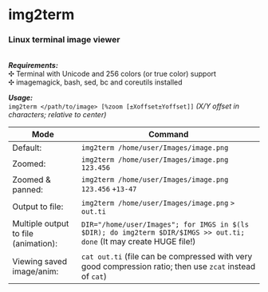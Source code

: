 # **img2term**
### **Linux terminal image viewer**
\
***Requirements:***  
✣ Terminal with Unicode and 256 colors (or true color) support\
✣ imagemagick, bash, sed, bc and coreutils installed

***Usage:*** \
`img2term </path/to/image> [%zoom [±Xoffset±Yoffset]]` *(X/Y offset in characters; relative to center)*

Mode | Command
---|---
Default: | `img2term /home/user/Images/image.png`
Zoomed: | `img2term /home/user/Images/image.png` `123.456`
Zoomed & panned: | `img2term /home/user/Images/image.png` `123.456` `+13-47`
Output to file: | `img2term /home/user/Images/image.png` `> out.ti`
Multiple output to file (animation): | `DIR="/home/user/Images"; for IMGS in $(ls $DIR); do img2term $DIR/$IMGS >> out.ti; done` (It may create HUGE file!)
Viewing saved image/anim: | `cat out.ti` (file can be compressed with very good compression ratio; then use `zcat` instead of `cat`)

